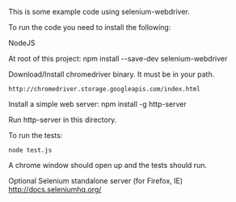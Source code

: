 
This is some example code using selenium-webdriver.

To run the code you need to install the following:

NodeJS

At root of this project:
    npm install --save-dev selenium-webdriver

Download/Install chromedriver binary. It must be in your path.

    http://chromedriver.storage.googleapis.com/index.html

Install a simple web server:
    npm install -g http-server


Run http-server in this directory.


To run the tests:

    node test.js

A chrome window should open up and the tests should run.

Optional Selenium standalone server (for Firefox, IE)
http://docs.seleniumhq.org/

